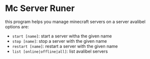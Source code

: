 # Mc Server Runer

this program helps you manage minecraft servers on a server
avalibel options are:
- `start [name]`: start a server witha the given name
- `stop [name]`: stop a server with the given name 
- `restart [name]`: restart a server with the given name
- `list [online|offline|all]`: list avalibel servers
